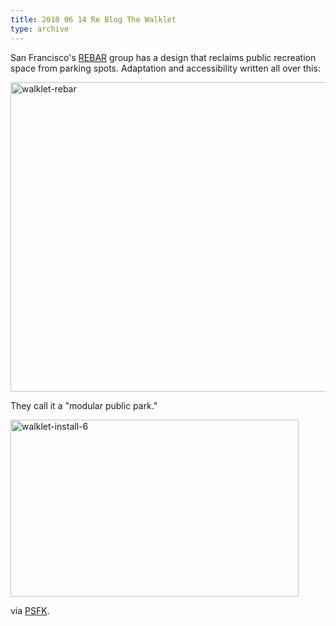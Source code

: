 ```yaml
---
title: 2010 06 14 Re Blog The Walklet
type: archive
---
```


<p>San Francisco's <a href="http://www.rebargroup.org/projects/walklet/">REBAR</a> group has a design that reclaims public recreation space from parking spots. Adaptation and accessibility written all over this:</p>
<p><a href="http://ablersite.files.wordpress.com/2010/06/walklet-rebar.jpg"><img class="alignnone size-full wp-image-4634" alt="walklet-rebar" src="{{ site.baseurl }}/uploads/walklet-rebar.jpg" width="610" height="495" /></a></p>
<p>They call it a "modular public park."</p>
<p><a href="http://ablersite.files.wordpress.com/2010/06/walklet-install-6.jpg"><img class="alignnone size-full wp-image-4636" alt="walklet-install-6" src="{{ site.baseurl }}/uploads/walklet-install-6.jpg" width="461" height="283" /></a></p>
<p>via <a href="http://www.psfk.com/2010/05/walklet-creates-public-spaces-from-excess-roadways.html">PSFK</a>.</p>
